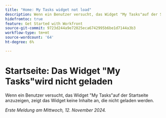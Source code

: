 ```yaml
---
title: "Home: My Tasks widget not load"
description: Wenn ein Benutzer versucht, das Widget "My Tasks"auf der Startseite anzuzeigen, zeigt das Widget keine Inhalte an, die nicht geladen werden.
hidefromtoc: true
feature: Get Started with Workfront
source-git-commit: 9723d244a9e72025eca6742995b6be1d7144a3b3
workflow-type: tm+mt
source-wordcount: '64'
ht-degree: 6%

---
```


# Startseite: Das Widget &quot;My Tasks&quot;wird nicht geladen

<!--
>[!NOTE]
>
>This issue was fixed on October 24, 2024.
-->

Wenn ein Benutzer versucht, das Widget &quot;My Tasks&quot;auf der Startseite anzuzeigen, zeigt das Widget keine Inhalte an, die nicht geladen werden.

_Erste Meldung am Mittwoch, 12. November 2024._
